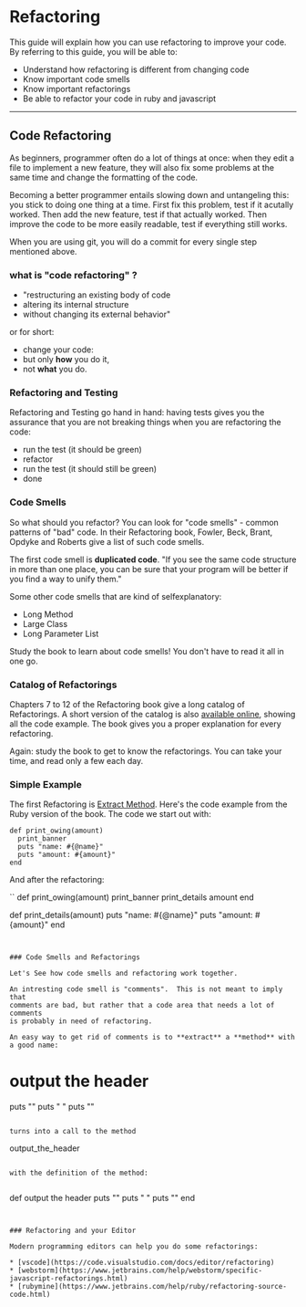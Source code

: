 Refactoring
=======================

This guide will explain how you can use refactoring 
to improve your code.
By referring to this guide, you will be able to:

* Understand how refactoring is different from changing code
* Know important code smells
* Know important refactorings
* Be able to refactor your code in ruby and javascript

---------------------------------------------------------------------------

Code Refactoring
------------------

As beginners, programmer often do a lot of things at once:
when they edit a file to implement a new feature, they will also
fix some problems at the same time and change the formatting of the
code.

Becoming a better programmer entails slowing down and untangeling this:
you stick to doing one thing at a time.  First fix this problem, test
if it acutally worked.  Then add the new feature, test if that actually
worked.  Then improve the code to be more easily readable, test if everything
still works.

When you are using git, you will do a commit for every single step
mentioned above.



### what is "code refactoring" ?

* "restructuring an existing body of code
* altering its internal structure
* without changing its external behavior"

or for short:

* change your code:
* but only **how** you do it,
* not **what** you do.


### Refactoring and Testing

Refactoring and Testing go hand in hand: having tests
gives you the assurance that you are not breaking things when
you are refactoring the code:


* run the test (it should be green)
* refactor
* run the test (it should still be green)
* done

### Code Smells

So what should you refactor?  You can look for "code smells" - common patterns
of "bad" code. In their Refactoring book, Fowler, Beck, Brant, Opdyke and Roberts give a list of such code smells. 

The first code smell is **duplicated code**. "If you see the same code
structure in more than one place, you can be sure that your program will be better
if you find a way to unify them."

Some other code smells that are kind of selfexplanatory:

* Long Method
* Large Class
* Long Parameter List

Study the book to learn about code smells!  You don't have to read it all
in one go.

### Catalog of Refactorings

Chapters 7 to 12 of the Refactoring book give a long catalog of Refactorings.
A short version of the catalog is also [available online](https://refactoring.com/catalog/), showing all the code example. The book gives you a proper explanation for every refactoring.

Again: study the book to get to know the refactorings.  You can take your time, and read only a few each day. 


### Simple Example

The first Refactoring is [Extract Method](https://refactoring.com/catalog/extractMethod.html). Here's the code example from the Ruby version of the book. The code we start out with:

```
def print_owing(amount)
  print_banner
  puts "name: #{@name}"
  puts "amount: #{amount}"
end
```

And after the refactoring:

``
def print_owing(amount)
  print_banner
  print_details amount
end

def print_details(amount)
  puts "name: #{@name}"
  puts "amount: #{amount}"
end
```


### Code Smells and Refactorings

Let's See how code smells and refactoring work together.

An intresting code smell is "comments".  This is not meant to imply that
comments are bad, but rather that a code area that needs a lot of comments
is probably in need of refactoring.

An easy way to get rid of comments is to **extract** a **method** with
a good name:

```
# output the header
puts "<head>"
puts "  <meta charset='utf-8'>"
puts "</head>"
```

turns into a call to the method

```
output_the_header
```

with the definition of the method:


```
def output the header
  puts "<head>"
  puts "  <meta charset='utf-8'>"
  puts "</head>"
end
```


### Refactoring and your Editor

Modern programming editors can help you do some refactorings:

* [vscode](https://code.visualstudio.com/docs/editor/refactoring)
* [webstorm](https://www.jetbrains.com/help/webstorm/specific-javascript-refactorings.html)
* [rubymine](https://www.jetbrains.com/help/ruby/refactoring-source-code.html)


